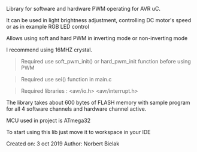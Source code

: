 Library for software and hardware PWM operating for AVR uC.

It can be used in light brightness adjustment, controlling DC motor's speed or
as in example RGB LED control
 
Allows using soft and hard PWM in inverting mode or non-inverting mode
 
I recommend using 16MHZ crystal.
 
>Required use soft_pwm_init() or hard_pwm_init function before using PWM

>Required use sei() function in main.c

>Required libraries : <avr/io.h> <avr/interrupt.h>
 
The library takes about 600 bytes of FLASH memory with sample program
for all 4 software channels and hardware channel active.
 
MCU used in project is ATmega32

To start using this lib just move it to workspace in your IDE 
 
 
  Created on: 3 oct 2019
  Author: Norbert Bielak

 
